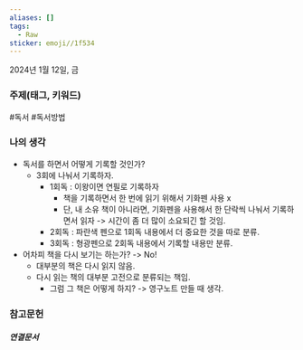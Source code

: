 ```yaml
---
aliases: []
tags:
  - Raw
sticker: emoji//1f534
---
```

2024년 1월 12일, 금

### 주제(태그, 키워드)
#독서 #독서방법 


### 나의 생각
- 독서를 하면서 어떻게 기록할 것인가?
	- 3회에 나눠서 기록하자.
		- 1회독 : 이왕이면 연필로 기록하자 
			- 책을 기록하면서 한 번에 읽기 위해서 기화펜 사용 x
			- 단, 내 소유 책이 아니라면, 기화펜을 사용해서 한 단락씩 나눠서 기록하면서 읽자 -> 시간이 좀 더 많이 소요되긴 할 것임.
		- 2회독 : 파란색 펜으로 1회독 내용에서 더 중요한 것을 따로 분류.
		- 3회독 : 형광펜으로 2회독 내용에서 기록할 내용만 분류.
- 어차피 책을 다시 보기는 하는가? -> No!
	- 대부분의 책은 다시 읽지 않음.
	- 다시 읽는 책의 대부분 고전으로 분류되는 책임.
		- 그럼 그 책은 어떻게 하지? -> 영구노트 만들 때 생각.


### 참고문헌



##### 연결문서
